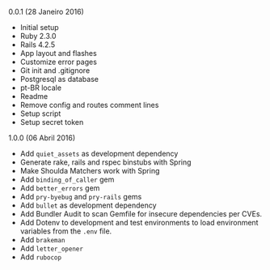 0.0.1 (28 Janeiro 2016)

* Initial setup
* Ruby 2.3.0
* Rails 4.2.5
* App layout and flashes
* Customize error pages
* Git init and .gitignore
* Postgresql as database
* pt-BR locale
* Readme
* Remove config and routes comment lines
* Setup script
* Setup secret token

1.0.0 (06 Abril 2016)

* Add `quiet_assets` as development dependency
* Generate rake, rails and rspec binstubs with Spring
* Make Shoulda Matchers work with Spring
* Add `binding_of_caller` gem
* Add `better_errors` gem
* Add `pry-byebug` and `pry-rails` gems
* Add `bullet` as development dependency
* Add Bundler Audit to scan Gemfile for insecure dependencies per CVEs.
* Add Dotenv to development and test environments to load environment variables from the `.env` file.
* Add `brakeman`
* Add `letter_opener`
* Add `rubocop`
